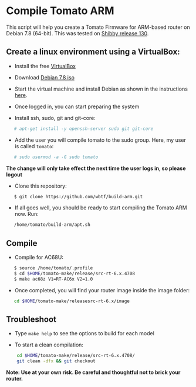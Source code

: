# Compile Tomato ARM
This script will help you create a Tomato Firmware for ARM-based router on Debian 7.8 (64-bit). This was tested on [Shibby release 130](http://tomato.groov.pl).


Create a linux environment using a VirtualBox:
---------------------
* Install the free [VirtualBox](http://www.virtualbox.org/wiki/Downloads)

* Download [Debian 7.8 iso](http://cdimage.debian.org/mirror/cdimage/archive/7.8.0/amd64/iso-cd/debian-7.8.0-amd64-netinst.iso) 

* Start the virtual machine and install Debian as shown in the instructions [here](https://github.com/wbtf/build-arm/blob/master/InstallDebian.md).

* Once logged in, you can start preparing the system

* Install ssh, sudo, git and git-core:
```bash
   # apt-get install -y openssh-server sudo git git-core
   ```

* Add the user you will compile tomato to the sudo group. Here, my user is called `tomato`:
```bash
   # sudo usermod -a -G sudo tomato
   ```

**The change will only take effect the next time the user logs in, so please logout**

* Clone this repository:
```bash
   $ git clone https://github.com/wbtf/build-arm.git
   ```

* If all goes well, you should be ready to start compiling the Tomato ARM now. Run:
```bash
   /home/tomato/build-arm/apt.sh
   ```


Compile
---------------------

* Compile for AC68U:
```bash
   $ source /home/tomato/.profile
   $ cd $HOME/tomato-make/release/src-rt-6.x.4708
   $ make ac68z V1=RT-AC6x V2=1.0
   ```

* Once completed, you will find your router image inside the image folder:
```bash
   cd $HOME/tomato-make/releasesrc-rt-6.x/image
   ```



Troubleshoot
---------------------
* Type ```make help``` to see the options to build for each model

* To start a clean compilation:

```bash
    cd $HOME/tomato-make/release/src-rt-6.x.4708/
    git clean -dfx && git checkout
   ```


**Note: Use at your own risk. Be careful and thoughtful not to brick your router.**
